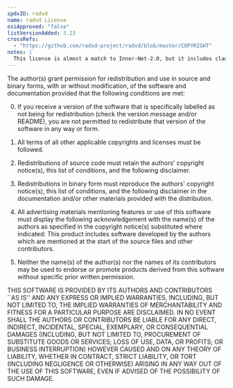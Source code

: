 ```yaml
---
spdxID: radvd
name: radvd License
osiApproved: "false"
listVersionAdded: 3.23
crossRefs: 
  - "https://github.com/radvd-project/radvd/blob/master/COPYRIGHT"
notes: |
  This license is almost a match to Inner-Net-2.0, but it includes clause 4 which Inner-Net-2.0 omits.
---
```


The author(s) grant permission for redistribution and use in source and binary forms, with or without modification, of the software and documentation provided that the following conditions are met:

0. If you receive a version of the software that is specifically labelled as not being for redistribution (check the version message and/or README), you are not permitted to redistribute that version of the software in any way or form.

1. All terms of all other applicable copyrights and licenses must be followed.

2. Redistributions of source code must retain the authors' copyright notice(s), this list of conditions, and the following disclaimer.

3. Redistributions in binary form must reproduce the authors' copyright notice(s), this list of conditions, and the following disclaimer in the documentation and/or other materials provided with the distribution.

4. All advertising materials mentioning features or use of this software must display the following acknowledgement with the name(s) of the authors as specified in the copyright notice(s) substituted where indicated: This product includes software developed by the authors which are mentioned at the start of the source files and other contributors.

5. Neither the name(s) of the author(s) nor the names of its contributors may be used to endorse or promote products derived from this software without specific prior written permission.

THIS SOFTWARE IS PROVIDED BY ITS AUTHORS AND CONTRIBUTORS ``AS IS'' AND ANY EXPRESS OR IMPLIED WARRANTIES, INCLUDING, BUT NOT LIMITED TO, THE IMPLIED WARRANTIES OF MERCHANTABILITY AND FITNESS FOR A PARTICULAR PURPOSE ARE DISCLAIMED. IN NO EVENT SHALL THE AUTHORS OR CONTRIBUTORS BE LIABLE FOR ANY DIRECT, INDIRECT, INCIDENTAL, SPECIAL, EXEMPLARY, OR CONSEQUENTIAL DAMAGES (INCLUDING, BUT NOT LIMITED TO, PROCUREMENT OF SUBSTITUTE GOODS OR SERVICES; LOSS OF USE, DATA, OR PROFITS; OR BUSINESS INTERRUPTION) HOWEVER CAUSED AND ON ANY THEORY OF LIABILITY, WHETHER IN CONTRACT, STRICT LIABILITY, OR TORT (INCLUDING NEGLIGENCE OR OTHERWISE) ARISING IN ANY WAY OUT OF THE USE OF THIS SOFTWARE, EVEN IF ADVISED OF THE POSSIBILITY OF SUCH DAMAGE.
